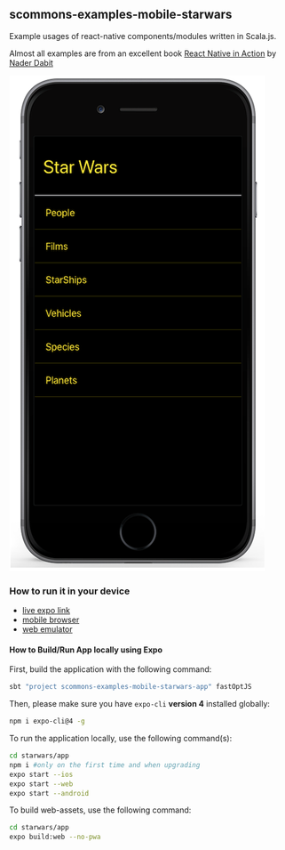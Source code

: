
## scommons-examples-mobile-starwars
Example usages of react-native components/modules written in Scala.js.

Almost all examples are from an excellent book [React Native in Action](https://www.manning.com/books/react-native-in-action) by [Nader Dabit](https://github.com/dabit3)

![StarWarsApp](../../docs/images/StarWarsApp.png)

### How to run it in your device

* [live expo link](https://expo.io/@viktorpodzigun/starwars)
* [mobile browser](https://scommons.org/scommons-examples-mobile/starwars.html)
* [web emulator](https://scommons.org/scommons-examples-mobile/starwars.browser.html)

#### How to Build/Run App locally using Expo

First, build the application with the following command:
```bash
sbt "project scommons-examples-mobile-starwars-app" fastOptJS
```

Then, please make sure you have `expo-cli` **version 4** installed
globally:
```bash
npm i expo-cli@4 -g
```

To run the application locally, use the following command(s):
```bash
cd starwars/app
npm i #only on the first time and when upgrading
expo start --ios
expo start --web
expo start --android
```

To build web-assets, use the following command:
```bash
cd starwars/app
expo build:web --no-pwa
```
